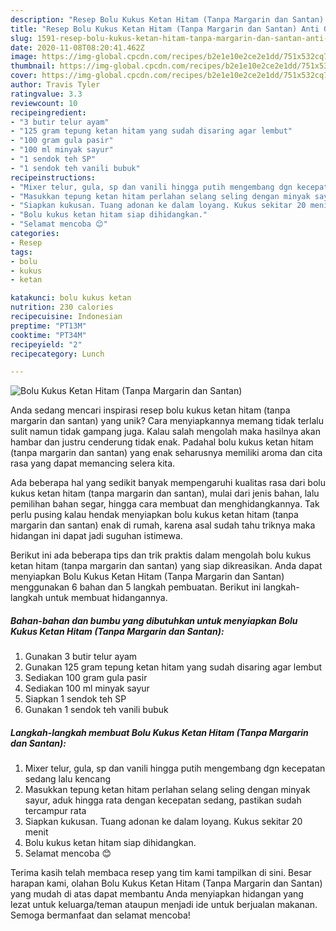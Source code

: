 ```yaml
---
description: "Resep Bolu Kukus Ketan Hitam (Tanpa Margarin dan Santan) Anti Gagal"
title: "Resep Bolu Kukus Ketan Hitam (Tanpa Margarin dan Santan) Anti Gagal"
slug: 1591-resep-bolu-kukus-ketan-hitam-tanpa-margarin-dan-santan-anti-gagal
date: 2020-11-08T08:20:41.462Z
image: https://img-global.cpcdn.com/recipes/b2e1e10e2ce2e1dd/751x532cq70/bolu-kukus-ketan-hitam-tanpa-margarin-dan-santan-foto-resep-utama.jpg
thumbnail: https://img-global.cpcdn.com/recipes/b2e1e10e2ce2e1dd/751x532cq70/bolu-kukus-ketan-hitam-tanpa-margarin-dan-santan-foto-resep-utama.jpg
cover: https://img-global.cpcdn.com/recipes/b2e1e10e2ce2e1dd/751x532cq70/bolu-kukus-ketan-hitam-tanpa-margarin-dan-santan-foto-resep-utama.jpg
author: Travis Tyler
ratingvalue: 3.3
reviewcount: 10
recipeingredient:
- "3 butir telur ayam"
- "125 gram tepung ketan hitam yang sudah disaring agar lembut"
- "100 gram gula pasir"
- "100 ml minyak sayur"
- "1 sendok teh SP"
- "1 sendok teh vanili bubuk"
recipeinstructions:
- "Mixer telur, gula, sp dan vanili hingga putih mengembang dgn kecepatan sedang lalu kencang"
- "Masukkan tepung ketan hitam perlahan selang seling dengan minyak sayur, aduk hingga rata dengan kecepatan sedang, pastikan sudah tercampur rata"
- "Siapkan kukusan. Tuang adonan ke dalam loyang. Kukus sekitar 20 menit"
- "Bolu kukus ketan hitam siap dihidangkan."
- "Selamat mencoba 😊"
categories:
- Resep
tags:
- bolu
- kukus
- ketan

katakunci: bolu kukus ketan 
nutrition: 230 calories
recipecuisine: Indonesian
preptime: "PT13M"
cooktime: "PT34M"
recipeyield: "2"
recipecategory: Lunch

---
```



![Bolu Kukus Ketan Hitam (Tanpa Margarin dan Santan)](https://img-global.cpcdn.com/recipes/b2e1e10e2ce2e1dd/751x532cq70/bolu-kukus-ketan-hitam-tanpa-margarin-dan-santan-foto-resep-utama.jpg)

Anda sedang mencari inspirasi resep bolu kukus ketan hitam (tanpa margarin dan santan) yang unik? Cara menyiapkannya memang tidak terlalu sulit namun tidak gampang juga. Kalau salah mengolah maka hasilnya akan hambar dan justru cenderung tidak enak. Padahal bolu kukus ketan hitam (tanpa margarin dan santan) yang enak seharusnya memiliki aroma dan cita rasa yang dapat memancing selera kita.

Ada beberapa hal yang sedikit banyak mempengaruhi kualitas rasa dari bolu kukus ketan hitam (tanpa margarin dan santan), mulai dari jenis bahan, lalu pemilihan bahan segar, hingga cara membuat dan menghidangkannya. Tak perlu pusing kalau hendak menyiapkan bolu kukus ketan hitam (tanpa margarin dan santan) enak di rumah, karena asal sudah tahu triknya maka hidangan ini dapat jadi suguhan istimewa.




Berikut ini ada beberapa tips dan trik praktis dalam mengolah bolu kukus ketan hitam (tanpa margarin dan santan) yang siap dikreasikan. Anda dapat menyiapkan Bolu Kukus Ketan Hitam (Tanpa Margarin dan Santan) menggunakan 6 bahan dan 5 langkah pembuatan. Berikut ini langkah-langkah untuk membuat hidangannya.

<!--inarticleads1-->

##### Bahan-bahan dan bumbu yang dibutuhkan untuk menyiapkan Bolu Kukus Ketan Hitam (Tanpa Margarin dan Santan):

1. Gunakan 3 butir telur ayam
1. Gunakan 125 gram tepung ketan hitam yang sudah disaring agar lembut
1. Sediakan 100 gram gula pasir
1. Sediakan 100 ml minyak sayur
1. Siapkan 1 sendok teh SP
1. Gunakan 1 sendok teh vanili bubuk




<!--inarticleads2-->

##### Langkah-langkah membuat Bolu Kukus Ketan Hitam (Tanpa Margarin dan Santan):

1. Mixer telur, gula, sp dan vanili hingga putih mengembang dgn kecepatan sedang lalu kencang
1. Masukkan tepung ketan hitam perlahan selang seling dengan minyak sayur, aduk hingga rata dengan kecepatan sedang, pastikan sudah tercampur rata
1. Siapkan kukusan. Tuang adonan ke dalam loyang. Kukus sekitar 20 menit
1. Bolu kukus ketan hitam siap dihidangkan.
1. Selamat mencoba 😊




Terima kasih telah membaca resep yang tim kami tampilkan di sini. Besar harapan kami, olahan Bolu Kukus Ketan Hitam (Tanpa Margarin dan Santan) yang mudah di atas dapat membantu Anda menyiapkan hidangan yang lezat untuk keluarga/teman ataupun menjadi ide untuk berjualan makanan. Semoga bermanfaat dan selamat mencoba!
